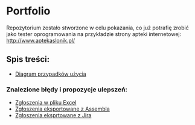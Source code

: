 ﻿# Portfolio
Repozytorium zostało stworzone w celu pokazania, co już potrafię zrobić jako tester oprogramowania na przykładzie strony apteki internetowej: http://www.aptekaslonik.pl/

## Spis treści:
* [Diagram przypadków użycia](https://github.com/plopusiewicz/portfolio/blob/master/AptekaSlonik%20use%20case%20diagram.jpg)
### Znalezione błędy i propozycje ulepszeń:
* [Zgłoszenia w pliku Excel](https://github.com/plopusiewicz/portfolio/blob/master/AptekaSlonik%20use%20case%20diagram.jpg)
* [Zgłoszenia eksportowane z Assembla](https://github.com/plopusiewicz/portfolio/tree/master/Assembla%20-%20zgloszenia)
* [Zgłoszenia eksprtowane z Jira](https://github.com/plopusiewicz/portfolio/tree/master/Jira%20-%20zgloszenia)


